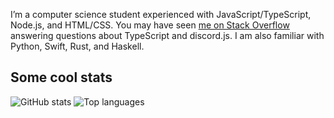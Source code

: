 I’m a computer science student experienced with JavaScript/TypeScript, Node.js, and HTML/CSS. You may have seen [me on Stack Overflow](https://stackoverflow.com/users/8289918/cherryblossom) answering questions about TypeScript and discord.js. I am also familiar with Python, Swift, Rust, and Haskell.

## Some cool stats

![GitHub stats](https://github-readme-stats-kohl-tau.vercel.app/api?username=JadeZerotoHero&include_all_commits=true)
![Top languages](https://github-readme-stats-kohl-tau.vercel.app/api/top-langs?username=JadeZerotoHero&layout=compact&langs_count=10)
